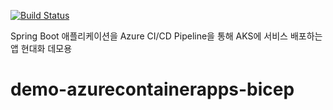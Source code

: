 [![Build Status](https://dev.azure.com/zerobig-devops4demo/java-cicd-aks-demo/_apis/build/status/java-cicd-aks-demo-Maven-CI?branchName=master)](https://dev.azure.com/zerobig-devops4demo/java-cicd-aks-demo/_build/latest?definitionId=44&branchName=master)

Spring Boot 애플리케이션을 Azure CI/CD Pipeline을 통해 AKS에 서비스 배포하는 앱 현대화 데모용
# demo-azurecontainerapps-bicep
